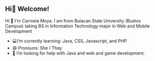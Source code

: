 ## Hi👋 Welcome!

Hi 👋 I'm Carmela Moya. I am from Bulacan State University (Bustos Campus) taking BS in Information Technology major in Web and Mobile Development
- 💻I’m currently learning: Java, CSS, Javascript, and PHP
- 😄 Pronouns: She / They
- 🤔 I’m looking for help with Java and web and game development.


<!--
**hotaruhshs/hotaruhshs** is a ✨ _special_ ✨ repository because its `README.md` (this file) appears on your GitHub profile.

Here are some ideas to get you started:

- 🔭 I’m currently working on ...
- 🌱 I’m currently learning ...
- 👯 I’m looking to collaborate on ...
- 🤔 I’m looking for help with ...
- 💬 Ask me about ...
- 📫 How to reach me: ...
- 😄 Pronouns: ...
- ⚡ Fun fact: ...
-->
